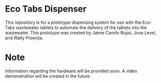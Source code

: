 # Eco Tabs Dispenser
This repository is for a prototype dispensing system for use with the Eco-Tabs wastewater tablets to automate
the delivery of the tablets into the wastewater. This prototype was created by Jaime Camilo Rojas, Jose Level, and Wally Proenza.

# Note
Information regarding the hardware will be provided soon. A video demonstration will be created in the future.
